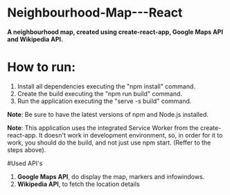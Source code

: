 # Neighbourhood-Map---React
**A neighbourhood map, created using create-react-app, Google Maps API and Wikipedia API.**

# How to run:
1. Install all dependencies executing the "npm install" command.
2. Create the build executing the "npm run build" command.
3. Run the application executing the "serve -s build" command.

**Note**: Be sure to have the latest versions of npm and Node.js installed.

**Note**: This application uses the integrated Service Worker from the create-react-app. It doesn't work in development environment, so, in order for it to work, you should do the build, and not just use npm start. (Reffer to the steps above).

#Used API's
1. **Google Maps API**, do display the map, markers and infowindows.
2. **Wikipedia API**, to fetch the location details

